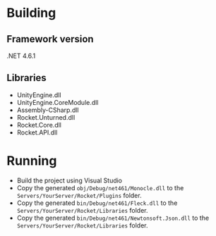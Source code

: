 # Building

## Framework version
.NET 4.6.1

## Libraries
- UnityEngine.dll
- UnityEngine.CoreModule.dll
- Assembly-CSharp.dll
- Rocket.Unturned.dll
- Rocket.Core.dll
- Rocket.API.dll

# Running
- Build the project using Visual Studio
- Copy the generated `obj/Debug/net461/Monocle.dll` to the `Servers/YourServer/Rocket/Plugins` folder.
- Copy the generated `bin/Debug/net461/Fleck.dll` to the `Servers/YourServer/Rocket/Libraries` folder.
- Copy the generated `bin/Debug/net461/Newtonsoft.Json.dll` to the `Servers/YourServer/Rocket/Libraries` folder.

